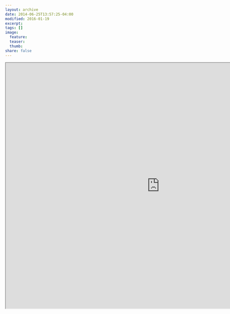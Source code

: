 ```yaml
---
layout: archive
date: 2014-06-25T13:57:25-04:00
modified: 2016-01-19
excerpt:
tags: []
image:
  feature:
  teaser:
  thumb:
share: false
---
```


<iframe src="https://drive.google.com/file/d/1-Rff5QMkMhvqlB0RH-cIh17q308vy3l5/preview" width="1000" height="800"></iframe>
